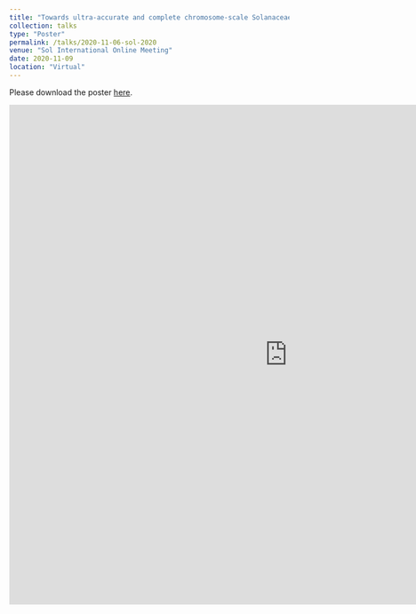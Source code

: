 ```yaml
---
title: "Towards ultra-accurate and complete chromosome-scale Solanaceae reference genomes"
collection: talks
type: "Poster"
permalink: /talks/2020-11-06-sol-2020
venue: "Sol International Online Meeting"
date: 2020-11-09
location: "Virtual"
---
```


<a></a>

Please download the poster [here](https://michaelalonge.com/files/sol_2020.pdf).


<embed src="https://michaelalonge.com/files/sol_2020.pdf" width="1000px" height="900px" />

